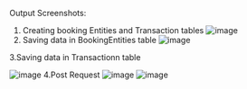 Output Screenshots:
1. Creating booking Entities and Transaction tables
![image](https://github.com/akshita-g450/Sweet-Home/assets/84192226/f66f305e-abed-41ca-9737-f868aae17a7d)
2. Saving data in BookingEntities table
![image](https://github.com/akshita-g450/Sweet-Home/assets/84192226/e6e0fab1-ea13-4b72-8a84-1a5185d3ec11)

3.Saving data in Transactionn table

![image](https://github.com/akshita-g450/Sweet-Home/assets/84192226/cb81074c-3935-4bb8-ac18-5442b285c083)
4.Post Request
![image](https://github.com/akshita-g450/Sweet-Home/assets/84192226/3020b1b6-6cd9-4589-892e-c03a873a93d7)
![image](https://github.com/akshita-g450/Sweet-Home/assets/84192226/75f739ba-63ed-4858-b726-ebc0ce19bb96)






